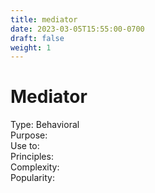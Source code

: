 ```yaml
---
title: mediator
date: 2023-03-05T15:55:00-0700
draft: false
weight: 1
---
```


# Mediator
Type: Behavioral  
Purpose:  
Use to:  
Principles:  
Complexity:  
Popularity:  
